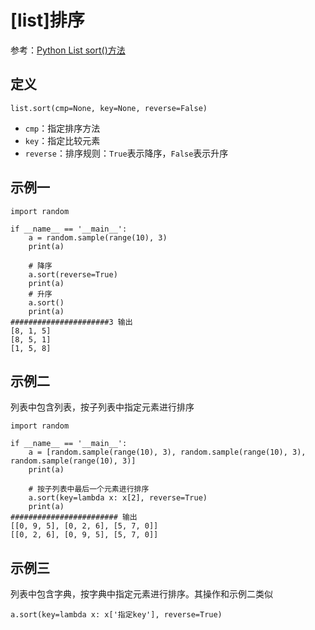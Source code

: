 
# [list]排序

参考：[Python List sort()方法](https://www.runoob.com/python/att-list-sort.html)

## 定义

```
list.sort(cmp=None, key=None, reverse=False)
```

* `cmp`：指定排序方法
* `key`：指定比较元素
* `reverse`：排序规则：`True`表示降序，`False`表示升序

## 示例一

```
import random

if __name__ == '__main__':
    a = random.sample(range(10), 3)
    print(a)

    # 降序
    a.sort(reverse=True)
    print(a)
    # 升序
    a.sort()
    print(a)
######################3 输出
[8, 1, 5]
[8, 5, 1]
[1, 5, 8]
```

## 示例二

列表中包含列表，按子列表中指定元素进行排序

```
import random

if __name__ == '__main__':
    a = [random.sample(range(10), 3), random.sample(range(10), 3), random.sample(range(10), 3)]
    print(a)

    # 按子列表中最后一个元素进行排序
    a.sort(key=lambda x: x[2], reverse=True)
    print(a)
######################## 输出
[[0, 9, 5], [0, 2, 6], [5, 7, 0]]
[[0, 2, 6], [0, 9, 5], [5, 7, 0]]
```

## 示例三

列表中包含字典，按字典中指定元素进行排序。其操作和示例二类似

```
a.sort(key=lambda x: x['指定key'], reverse=True)
```